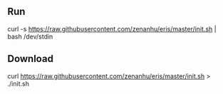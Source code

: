 ## Run
curl -s https://raw.githubusercontent.com/zenanhu/eris/master/init.sh | bash /dev/stdin

## Download
curl https://raw.githubusercontent.com/zenanhu/eris/master/init.sh > ./init.sh
